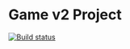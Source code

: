 # Game v2 Project

[![Build status](https://ci.appveyor.com/api/projects/status/3w9v0g26fti7d78v?svg=true)](https://ci.appveyor.com/project/kobiche13/homework-ci-2)
